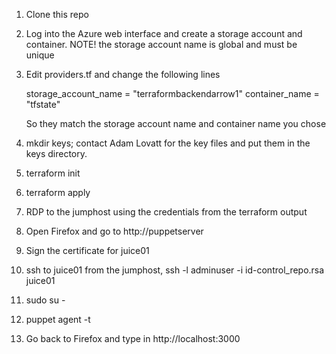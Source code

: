 1. Clone this repo

2. Log into the Azure web interface and create a storage account and container. NOTE! the storage account name  is global and must be unique


3. Edit providers.tf and change the following lines

    storage_account_name = "terraformbackendarrow1"
    container_name       = "tfstate"

   So they match the storage account name and container name you chose

4. mkdir keys; contact Adam Lovatt for the key files and put them in the keys directory.

5. terraform init

6. terraform apply

7. RDP to the jumphost using the credentials from the terraform output

8. Open Firefox and go to http://puppetserver

9. Sign the certificate for juice01

10. ssh to juice01 from the jumphost, ssh -l adminuser -i id-control_repo.rsa juice01

11. sudo su -

12. puppet agent -t

13. Go back to Firefox and type in http://localhost:3000
